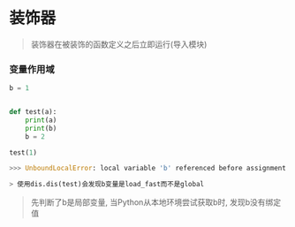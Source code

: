 # 装饰器

> 装饰器在被装饰的函数定义之后立即运行(导入模块)

### 变量作用域
```python
b = 1


def test(a):
    print(a)
    print(b)
    b = 2

test(1)

>>> UnboundLocalError: local variable 'b' referenced before assignment

> 使用dis.dis(test)会发现b变量是load_fast而不是global
```

> 先判断了b是局部变量, 当Python从本地环境尝试获取b时, 发现b没有绑定值

